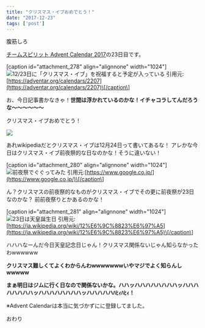 ```yaml
---
title: "クリスマス・イブおめでとう！"
date: "2017-12-23"
tags: ['post']
---
```


腹筋しろ

[チームスピリット Advent Calendar 2017](https://adventar.org/calendars/2207)の23日目です。

\[caption id="attachment\_278" align="alignnone" width="1024"\]![12/23日に「クリスマス・イブ」を祝福すると予定が入っている](https://abroller.tech/wp-content/uploads/2017/12/50a2d0b4e905cc688f9ceedc6c3b178b-1024x403.png) 引用元:[https://adventar.org/calendars/2207](https://adventar.org/calendars/2207)\[/caption\]

お、今日記事書かなきゃ！**世間は浮かれているのかな！イチャコラしてんだろうな〜〜〜〜〜〜**

クリスマス・イブおめでとう！

![](https://abroller.tech/wp-content/uploads/2017/12/5b37b137551947513d7ac77e32aab289.png)

あれwikipediaだとクリスマス・イブは12月24日って書いてあるな！ アレかな今日はクリスマス・イブ前夜祭的な日なのかな！そうに違いない！

\[caption id="attachment\_280" align="alignnone" width="1024"\]![前夜祭でぐぐってみた](https://abroller.tech/wp-content/uploads/2017/12/bda3c0e9b8c2200bea5a918b46c5455a-1024x512.png) 引用元:[https://www.google.co.jp/](https://www.google.co.jp/)\[/caption\]

ん？クリスマスの前夜祭的なものがクリスマス・イブでその更に前夜祭が23日なのかな？ 前前夜祭りとかあるのかな！

\[caption id="attachment\_281" align="alignnone" width="1024"\]![23日は天皇誕生日](https://abroller.tech/wp-content/uploads/2017/12/0bf471ff97e3dfef63c7272d37e531a8-1024x385.png) 引用元:[https://ja.wikipedia.org/wiki/12%E6%9C%8823%E6%97%A5](https://ja.wikipedia.org/wiki/12%E6%9C%8823%E6%97%A5)\[/caption\]

ハハハなーんだ今日天皇記念日じゃん！クリスマス関係ないじゃん知らなかったわwwwwww

**クリスマス難しくてよくわからんわwwwwwwwいやマジでよく知らんしwwwww**

**まぁ明日はジムに行く日なので関係ないかな。ハハッハハハハハハハハッハハハハハハハハッハハハハハハハハッハハハハハﾊﾋｨﾊﾋｨ！**

※Advent Calendarは本当に気づかずにに登録してました。

おわり
